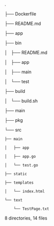 .

├── Dockerfile

├── README.md

├── app

├── bin

│   ├── README.md

│   ├── app

│   ├── main

│   └── test

├── build

│   └── build.sh

├── main

├── pkg

└── src

    ├── main

    │   ├── app

    │   ├── app.go

    │   └── test.go

    ├── static

    ├── templates

    │   └── index.html

    └── text

        └── TestPage.txt


8 directories, 14 files
